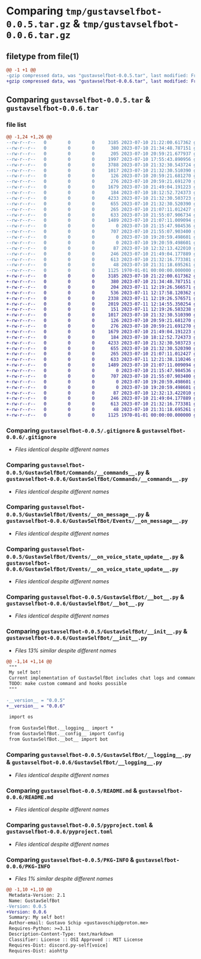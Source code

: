 # Comparing `tmp/gustavselfbot-0.0.5.tar.gz` & `tmp/gustavselfbot-0.0.6.tar.gz`

## filetype from file(1)

```diff
@@ -1 +1 @@
-gzip compressed data, was "gustavselfbot-0.0.5.tar", last modified: Fri Jan  1 00:00:00 2016, max compression
+gzip compressed data, was "gustavselfbot-0.0.6.tar", last modified: Fri Jan  1 00:00:00 2016, max compression
```

## Comparing `gustavselfbot-0.0.5.tar` & `gustavselfbot-0.0.6.tar`

### file list

```diff
@@ -1,24 +1,26 @@
--rw-r--r--   0        0        0     3185 2023-07-10 21:22:00.617362 gustavselfbot-0.0.5/.gitignore
--rw-r--r--   0        0        0      380 2023-07-10 21:34:48.787151 gustavselfbot-0.0.5/.pre-commit-config.yaml
--rw-r--r--   0        0        0      205 2023-07-10 20:59:21.677937 gustavselfbot-0.0.5/GustavSelfBot/Commands/Functions/__init__.py
--rw-r--r--   0        0        0     1997 2023-07-10 17:55:43.890956 gustavselfbot-0.0.5/GustavSelfBot/Commands/Functions/__ping__.py
--rw-r--r--   0        0        0     3788 2023-07-10 21:32:30.543724 gustavselfbot-0.0.5/GustavSelfBot/Commands/Functions/__quote__.py
--rw-r--r--   0        0        0     1017 2023-07-10 21:32:30.510390 gustavselfbot-0.0.5/GustavSelfBot/Commands/__commands__.py
--rw-r--r--   0        0        0      126 2023-07-10 20:59:21.681270 gustavselfbot-0.0.5/GustavSelfBot/Commands/__init__.py
--rw-r--r--   0        0        0      276 2023-07-10 20:59:21.691270 gustavselfbot-0.0.5/GustavSelfBot/Events/__init__.py
--rw-r--r--   0        0        0     1679 2023-07-10 21:49:04.191223 gustavselfbot-0.0.5/GustavSelfBot/Events/__on_message__.py
--rw-r--r--   0        0        0      184 2023-07-10 18:12:52.724373 gustavselfbot-0.0.5/GustavSelfBot/Events/__on_ready__.py
--rw-r--r--   0        0        0     4233 2023-07-10 21:32:30.503723 gustavselfbot-0.0.5/GustavSelfBot/Events/__on_voice_state_update__.py
--rw-r--r--   0        0        0      655 2023-07-10 21:32:30.520390 gustavselfbot-0.0.5/GustavSelfBot/__bot__.py
--rw-r--r--   0        0        0      265 2023-07-10 21:07:11.012427 gustavselfbot-0.0.5/GustavSelfBot/__config__.py
--rw-r--r--   0        0        0      633 2023-07-10 21:55:07.906734 gustavselfbot-0.0.5/GustavSelfBot/__init__.py
--rw-r--r--   0        0        0     1489 2023-07-10 21:07:11.009094 gustavselfbot-0.0.5/GustavSelfBot/__logging__.py
--rw-r--r--   0        0        0        0 2023-07-10 21:15:47.984536 gustavselfbot-0.0.5/LICENSE
--rw-r--r--   0        0        0      707 2023-07-10 21:55:07.903400 gustavselfbot-0.0.5/README.md
--rw-r--r--   0        0        0        0 2023-07-10 19:20:59.498601 gustavselfbot-0.0.5/_chatlogs/PLACEHOLDER
--rw-r--r--   0        0        0        0 2023-07-10 19:20:59.498601 gustavselfbot-0.0.5/_recordings/PLACEHOLDER
--rw-r--r--   0        0        0       87 2023-07-10 12:32:13.422010 gustavselfbot-0.0.5/config.json
--rw-r--r--   0        0        0      246 2023-07-10 21:49:04.177889 gustavselfbot-0.0.5/main.py
--rw-r--r--   0        0        0      613 2023-07-10 21:32:16.773381 gustavselfbot-0.0.5/pyproject.toml
--rw-r--r--   0        0        0       48 2023-07-10 21:31:18.695261 gustavselfbot-0.0.5/requirements.txt
--rw-r--r--   0        0        0     1125 1970-01-01 00:00:00.000000 gustavselfbot-0.0.5/PKG-INFO
+-rw-r--r--   0        0        0     3185 2023-07-10 21:22:00.617362 gustavselfbot-0.0.6/.gitignore
+-rw-r--r--   0        0        0      380 2023-07-10 21:34:48.787151 gustavselfbot-0.0.6/.pre-commit-config.yaml
+-rw-r--r--   0        0        0      204 2023-07-11 12:19:26.566571 gustavselfbot-0.0.6/GustavSelfBot/Commands/Functions/__init__.py
+-rw-r--r--   0        0        0      536 2023-07-11 12:17:58.120362 gustavselfbot-0.0.6/GustavSelfBot/Commands/Functions/__ping__.py
+-rw-r--r--   0        0        0     2338 2023-07-11 12:19:26.576571 gustavselfbot-0.0.6/GustavSelfBot/Commands/Functions/__quote__.py
+-rw-r--r--   0        0        0     2019 2023-07-11 12:14:55.350254 gustavselfbot-0.0.6/GustavSelfBot/Commands/Functions/helpers/__embed__.py
+-rw-r--r--   0        0        0      151 2023-07-11 12:19:26.583238 gustavselfbot-0.0.6/GustavSelfBot/Commands/Functions/helpers/__init__.py
+-rw-r--r--   0        0        0     1017 2023-07-10 21:32:30.510390 gustavselfbot-0.0.6/GustavSelfBot/Commands/__commands__.py
+-rw-r--r--   0        0        0      126 2023-07-10 20:59:21.681270 gustavselfbot-0.0.6/GustavSelfBot/Commands/__init__.py
+-rw-r--r--   0        0        0      276 2023-07-10 20:59:21.691270 gustavselfbot-0.0.6/GustavSelfBot/Events/__init__.py
+-rw-r--r--   0        0        0     1679 2023-07-10 21:49:04.191223 gustavselfbot-0.0.6/GustavSelfBot/Events/__on_message__.py
+-rw-r--r--   0        0        0      184 2023-07-10 18:12:52.724373 gustavselfbot-0.0.6/GustavSelfBot/Events/__on_ready__.py
+-rw-r--r--   0        0        0     4233 2023-07-10 21:32:30.503723 gustavselfbot-0.0.6/GustavSelfBot/Events/__on_voice_state_update__.py
+-rw-r--r--   0        0        0      655 2023-07-10 21:32:30.520390 gustavselfbot-0.0.6/GustavSelfBot/__bot__.py
+-rw-r--r--   0        0        0      265 2023-07-10 21:07:11.012427 gustavselfbot-0.0.6/GustavSelfBot/__config__.py
+-rw-r--r--   0        0        0      633 2023-07-11 12:21:38.110246 gustavselfbot-0.0.6/GustavSelfBot/__init__.py
+-rw-r--r--   0        0        0     1489 2023-07-10 21:07:11.009094 gustavselfbot-0.0.6/GustavSelfBot/__logging__.py
+-rw-r--r--   0        0        0        0 2023-07-10 21:15:47.984536 gustavselfbot-0.0.6/LICENSE
+-rw-r--r--   0        0        0      707 2023-07-10 21:55:07.903400 gustavselfbot-0.0.6/README.md
+-rw-r--r--   0        0        0        0 2023-07-10 19:20:59.498601 gustavselfbot-0.0.6/_chatlogs/PLACEHOLDER
+-rw-r--r--   0        0        0        0 2023-07-10 19:20:59.498601 gustavselfbot-0.0.6/_recordings/PLACEHOLDER
+-rw-r--r--   0        0        0       87 2023-07-10 12:32:13.422010 gustavselfbot-0.0.6/config.json
+-rw-r--r--   0        0        0      246 2023-07-10 21:49:04.177889 gustavselfbot-0.0.6/main.py
+-rw-r--r--   0        0        0      613 2023-07-10 21:32:16.773381 gustavselfbot-0.0.6/pyproject.toml
+-rw-r--r--   0        0        0       48 2023-07-10 21:31:18.695261 gustavselfbot-0.0.6/requirements.txt
+-rw-r--r--   0        0        0     1125 1970-01-01 00:00:00.000000 gustavselfbot-0.0.6/PKG-INFO
```

### Comparing `gustavselfbot-0.0.5/.gitignore` & `gustavselfbot-0.0.6/.gitignore`

 * *Files identical despite different names*

### Comparing `gustavselfbot-0.0.5/GustavSelfBot/Commands/__commands__.py` & `gustavselfbot-0.0.6/GustavSelfBot/Commands/__commands__.py`

 * *Files identical despite different names*

### Comparing `gustavselfbot-0.0.5/GustavSelfBot/Events/__on_message__.py` & `gustavselfbot-0.0.6/GustavSelfBot/Events/__on_message__.py`

 * *Files identical despite different names*

### Comparing `gustavselfbot-0.0.5/GustavSelfBot/Events/__on_voice_state_update__.py` & `gustavselfbot-0.0.6/GustavSelfBot/Events/__on_voice_state_update__.py`

 * *Files identical despite different names*

### Comparing `gustavselfbot-0.0.5/GustavSelfBot/__bot__.py` & `gustavselfbot-0.0.6/GustavSelfBot/__bot__.py`

 * *Files identical despite different names*

### Comparing `gustavselfbot-0.0.5/GustavSelfBot/__init__.py` & `gustavselfbot-0.0.6/GustavSelfBot/__init__.py`

 * *Files 13% similar despite different names*

```diff
@@ -1,14 +1,14 @@
 """
 My self bot!
 Current implementation of GustavSelfBot includes chat logs and commands.
 TODO: make custom command and hooks possible
 """
 
-__version__ = "0.0.5"
+__version__ = "0.0.6"
 
 import os
 
 from GustavSelfBot.__logging__ import *
 from GustavSelfBot.__config__ import Config
 from GustavSelfBot.__bot__ import bot
```

### Comparing `gustavselfbot-0.0.5/GustavSelfBot/__logging__.py` & `gustavselfbot-0.0.6/GustavSelfBot/__logging__.py`

 * *Files identical despite different names*

### Comparing `gustavselfbot-0.0.5/README.md` & `gustavselfbot-0.0.6/README.md`

 * *Files identical despite different names*

### Comparing `gustavselfbot-0.0.5/pyproject.toml` & `gustavselfbot-0.0.6/pyproject.toml`

 * *Files identical despite different names*

### Comparing `gustavselfbot-0.0.5/PKG-INFO` & `gustavselfbot-0.0.6/PKG-INFO`

 * *Files 1% similar despite different names*

```diff
@@ -1,10 +1,10 @@
 Metadata-Version: 2.1
 Name: GustavSelfBot
-Version: 0.0.5
+Version: 0.0.6
 Summary: My self bot!
 Author-email: Gustavo Schip <gustavoschip@proton.me>
 Requires-Python: >=3.11
 Description-Content-Type: text/markdown
 Classifier: License :: OSI Approved :: MIT License
 Requires-Dist: discord.py-self[voice]
 Requires-Dist: aiohttp
```

